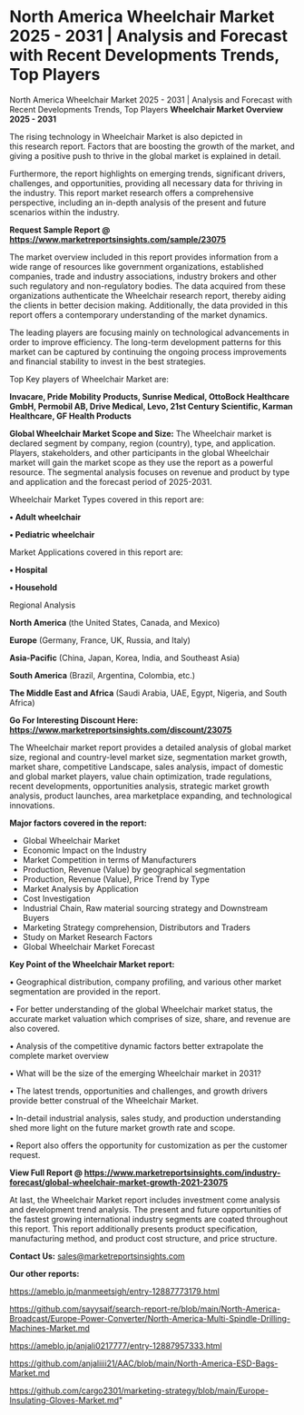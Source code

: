 # North America Wheelchair Market 2025 - 2031 | Analysis and Forecast with Recent Developments Trends, Top Players
 North America Wheelchair Market 2025 - 2031 | Analysis and Forecast with Recent Developments Trends, Top Players
<Strong> Wheelchair Market Overview 2025 - 2031</strong>

The rising technology in Wheelchair Market is also depicted in this research report. Factors that are boosting the growth of the market, and giving a positive push to thrive in the global market is explained in detail.

Furthermore, the report highlights on emerging trends, significant drivers, challenges, and opportunities, providing all necessary data for thriving in the industry. This report market research offers a comprehensive perspective, including an in-depth analysis of the present and future scenarios within the industry.

<strong>Request Sample Report @ <a href=https://www.marketreportsinsights.com/sample/23075>https://www.marketreportsinsights.com/sample/23075</a></strong>

The market overview included in this report provides information from a wide range of resources like government organizations, established companies, trade and industry associations, industry brokers and other such regulatory and non-regulatory bodies. The data acquired from these organizations authenticate the Wheelchair research report, thereby aiding the clients in better decision making. Additionally, the data provided in this report offers a contemporary understanding of the market dynamics.

The leading players are focusing mainly on technological advancements in order to improve efficiency. The long-term development patterns for this market can be captured by continuing the ongoing process improvements and financial stability to invest in the best strategies.

Top Key players of Wheelchair Market are:

<strong>Invacare, Pride Mobility Products, Sunrise Medical, OttoBock Healthcare GmbH, Permobil AB, Drive Medical, Levo, 21st Century Scientific, Karman Healthcare, GF Health Products</strong>

<strong><b>Global Wheelchair Market Scope and Size:</b></strong>
The Wheelchair market is declared segment by company, region (country), type, and application. Players, stakeholders, and other participants in the global Wheelchair market will gain the market scope as they use the report as a powerful resource. The segmental analysis focuses on revenue and product by type and application and the forecast period of 2025-2031.

Wheelchair Market Types covered in this report are:

<strong>• Adult wheelchair

• Pediatric wheelchair</strong>

Market Applications covered in this report are:

<strong>• Hospital

• Household</strong> 

Regional Analysis

<strong>North America</strong> (the United States, Canada, and Mexico)

<strong>Europe</strong> (Germany, France, UK, Russia, and Italy)

<strong>Asia-Pacific</strong> (China, Japan, Korea, India, and Southeast Asia)

<strong>South America</strong> (Brazil, Argentina, Colombia, etc.)

<strong>The Middle East and Africa</strong> (Saudi Arabia, UAE, Egypt, Nigeria, and South Africa)

<strong>Go For Interesting Discount Here: <a href=https://www.marketreportsinsights.com/discount/23075>https://www.marketreportsinsights.com/discount/23075</a></strong>

The Wheelchair market report provides a detailed analysis of global market size, regional and country-level market size, segmentation market growth, market share, competitive Landscape, sales analysis, impact of domestic and global market players, value chain optimization, trade regulations, recent developments, opportunities analysis, strategic market growth analysis, product launches, area marketplace expanding, and technological innovations.

<strong><b>Major factors covered in the report:</b></strong>
<ul>
  <li>Global Wheelchair Market </li>
  <li>Economic Impact on the Industry</li>
  <li>Market Competition in terms of Manufacturers</li>
  <li>Production, Revenue (Value) by geographical segmentation</li>
  <li>Production, Revenue (Value), Price Trend by Type</li>
  <li>Market Analysis by Application</li>
  <li>Cost Investigation</li>
  <li>Industrial Chain, Raw material sourcing strategy and Downstream Buyers</li>
  <li>Marketing Strategy comprehension, Distributors and Traders</li>
  <li>Study on Market Research Factors</li>
  <li>Global Wheelchair Market Forecast</li>
</ul>

<strong><b>Key Point of the Wheelchair Market report:</b></strong>

• Geographical distribution, company profiling, and various other market segmentation are provided in the report.

• For better understanding of the global Wheelchair market status, the accurate market valuation which comprises of size, share, and revenue are also covered.

• Analysis of the competitive dynamic factors better extrapolate the complete market overview

• What will be the size of the emerging Wheelchair market in 2031?

• The latest trends, opportunities and challenges, and growth drivers provide better construal of the Wheelchair Market.

• In-detail industrial analysis, sales study, and production understanding shed more light on the future market growth rate and scope.

• Report also offers the opportunity for customization as per the customer request.

<strong><b>View Full Report @ <a href=https://www.marketreportsinsights.com/industry-forecast/global-wheelchair-market-growth-2021-23075>https://www.marketreportsinsights.com/industry-forecast/global-wheelchair-market-growth-2021-23075</a></b></strong>


At last, the Wheelchair Market report includes investment come analysis and development trend analysis. The present and future opportunities of the fastest growing international industry segments are coated throughout this report. This report additionally presents product specification, manufacturing method, and product cost structure, and price structure.

<strong>Contact Us:</strong>
sales@marketreportsinsights.com

<strong>Our other reports:</strong>

<a href=https://ameblo.jp/manmeetsigh/entry-12887773179.html>https://ameblo.jp/manmeetsigh/entry-12887773179.html</a>

<a href=https://github.com/sayysaif/search-report-re/blob/main/North-America-Broadcast/Europe-Power-Converter/North-America-Multi-Spindle-Drilling-Machines-Market.md>https://github.com/sayysaif/search-report-re/blob/main/North-America-Broadcast/Europe-Power-Converter/North-America-Multi-Spindle-Drilling-Machines-Market.md</a>

<a href=https://ameblo.jp/anjali0217777/entry-12887957333.html>https://ameblo.jp/anjali0217777/entry-12887957333.html</a>

<a href=https://github.com/anjaliiii21/AAC/blob/main/North-America-ESD-Bags-Market.md>https://github.com/anjaliiii21/AAC/blob/main/North-America-ESD-Bags-Market.md</a>

<a href=https://github.com/cargo2301/marketing-strategy/blob/main/Europe-Insulating-Gloves-Market.md>https://github.com/cargo2301/marketing-strategy/blob/main/Europe-Insulating-Gloves-Market.md</a>"
